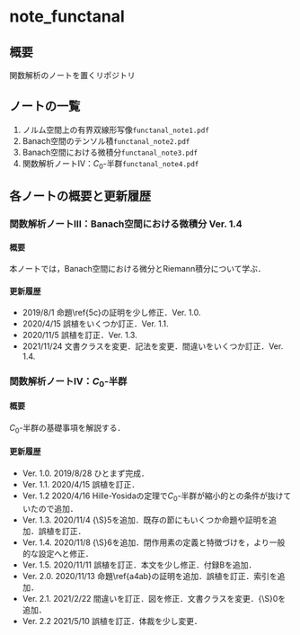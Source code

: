 # note_functanal

## 概要

関数解析のノートを置くリポジトリ

## ノートの一覧

1. ノルム空間上の有界双線形写像`functanal_note1.pdf`
2. Banach空間のテンソル積`functanal_note2.pdf`
3. Banach空間における微積分`functanal_note3.pdf`
4. 関数解析ノートIV：$C_0$-半群`functanal_note4.pdf`

## 各ノートの概要と更新履歴

### 関数解析ノートIII：Banach空間における微積分 Ver. 1.4

#### 概要

本ノートでは，Banach空間における微分とRiemann積分について学ぶ．

#### 更新履歴

- 2019/8/1 命題\ref{5c}の証明を少し修正．Ver. 1.0.
- 2020/4/15 誤植をいくつか訂正．Ver. 1.1.
- 2020/11/5 誤植を訂正．Ver. 1.3.
- 2021/11/24 文書クラスを変更．記法を変更．間違いをいくつか訂正．Ver. 1.4.

### 関数解析ノートIV：$C_0$-半群

#### 概要

$C_0$-半群の基礎事項を解説する．

#### 更新履歴

- Ver. 1.0. 2019/8/28 ひとまず完成．
- Ver. 1.1. 2020/4/15 誤植を訂正．
- Ver. 1.2 2020/4/16 Hille-Yosidaの定理で$C_0$-半群が縮小的との条件が抜けていたので追加．  
- Ver. 1.3. 2020/11/4 {\S}5を追加．既存の節にもいくつか命題や証明を追加．誤植を訂正．
- Ver. 1.4. 2020/11/8 {\S}6を追加．閉作用素の定義と特徴づけを，より一般的な設定へと修正．
- Ver. 1.5. 2020/11/11 誤植を訂正．本文を少し修正．付録Bを追加．
- Ver. 2.0. 2020/11/13 命題\ref{a4ab}の証明を追加．誤植を訂正．索引を追加．
- Ver. 2.1. 2021/2/22 間違いを訂正．図を修正．文書クラスを変更．{\S}0を追加．
- Ver. 2.2 2021/5/10 誤植を訂正．体裁を少し変更．
